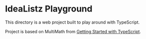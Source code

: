 # IdeaListz Playground
This directory is a web project built to play around with TypeScript.

Project is based on MultiMath from [Getting Started with TypeScript][gst].

[gst]: https://app.pluralsight.com/library/courses/typescript-getting-started/table-of-contents
